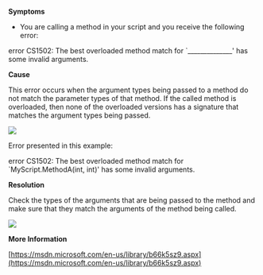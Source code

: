 
        

**Symptoms** 

*   You are calling a method in your script and you receive the following error:

error CS1502: The best overloaded method match for `______________' has   
some invalid arguments.

**Cause** 

This error occurs when the argument types being passed to a method do not match the parameter types of that method. If the called method is overloaded, then none of the overloaded versions has a signature that matches the argument types being passed.

![](/hc/en-us/article_attachments/201953203/BadArguments.png)

Error presented in this example:

error CS1502: The best overloaded method match for `MyScript.MethodA(int, int)' has some invalid arguments.

**Resolution** 

Check the types of the arguments that are being passed to the method and make sure that they match the arguments of the method being called.

![](/hc/en-us/article_attachments/201796366/CS1502_b.png)

**More Information** 

[https://msdn.microsoft.com/en-us/library/b66k5sz9.aspx](https://msdn.microsoft.com/en-us/library/b66k5sz9.aspx)


      